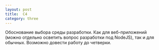 ```yaml
---
layout: post
title:  C4
category: three
---
```

Обоснование выбора среды разработки. Как для веб-приложений (можно отдельно осветить вопрос разработки под NodeJS), так и для обычных. Возможно довести работу до четверки.